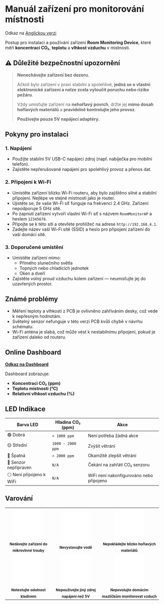 # Manuál zařízení pro monitorování místnosti

Odkaz na [Anglickou verzi](manual.md)

Postup pro instalaci a používání zařízení **Room Monitoring Device**, které měří **koncentraci CO₂**, **teplotu** a **vlhkost vzduchu** v místnosti.

## ⚠️ Důležité bezpečnostní upozornění

> **Nenechávejte zařízení bez dozoru.**
>
> Ačkoli bylo zařízení v praxi stabilní a spolehlivé, **jedná se o vlastní elektronické zařízení a nelze zcela vyloučit poruchu nebo riziko požáru**.
>
> Vždy umisťujte zařízení na **nehořlavý povrch**, držte jej **mimo dosah hořlavých materiálů** a **pravidelně kontrolujte jeho provoz**.
>
> **Používejte pouze 5V napájecí adaptéry.**

## Pokyny pro instalaci

### 1. Napájení

- Použijte stabilní 5V USB-C napájecí zdroj (např. nabíječka pro mobilní telefon).
- Zajistěte nepřerušované napájení pro spolehlivý provoz a přenos dat.

### 2. Připojení k Wi-Fi

- Umístěte zařízení blízko Wi-Fi routeru, aby bylo zajištěno silné a stabilní připojení. Nejlépe ve stejné místnosti jako je router.
- Ujistěte se, že vaše Wi-Fi síť funguje na frekvenci 2.4 GHz. Zařízení nepodporuje 5 GHz sítě.
- Po zapnutí zařízení vytvoří vlastní Wi-Fi síť s názvem `RoomMonitorAP` a heslem `12345678`.
- Připojte se k této síti a otevřete prohlížeč na adrese `http://192.168.4.1`.
- Zadejte název vaší Wi-Fi sítě (SSID) a heslo pro připojení zařízení do vaší domácí sítě.

### 3. Doporučené umístění

- Umístěte zařízení mimo:
  - Přímého slunečního světla
  - Topných nebo chladicích jednotek
  - Oken a dveří
- Zajistěte volný proud vzduchu kolem zařízení — neumisťujte jej do uzavřených prostor.

## Známé problémy

- Měření teploty a vlhkosti z PCB je ovlivněno zahříváním desky, což vede k nepřesným hodnotám.
- Světelný senzor nefunguje v této verzi PCB kvůli chybě v návrhu schématu.
- Wi-Fi anténa je slabá, což může vést k nestabilnímu připojení, pokud je zařízení daleko od routeru.

## Online Dashboard

[**Odkaz na Dashboard**](https://iot.bagros.eu/d/be7hw0wxuy1vkc/co2?orgId=1&from=now-3h&to=now&timezone=browser&kiosk)

Dashboard zobrazuje:

- **Koncentraci CO₂ (ppm)**
- **Teplotu místnosti (°C)**
- **Relativní vlhkost vzduchu (%)**

## LED Indikace

| Barva LED                | Hladina CO₂ (ppm) | Akce                                     |
| ------------------------ | ----------------- | ---------------------------------------- |
| 🟢 Dobrá                 | `< 1000 ppm`      | Není potřeba žádná akce                  |
| 🟡 Střední               | `1000 - 2000 ppm` | Zvýšit větrání                           |
| 🔴 Špatná                | `> 2000 ppm`      | Okamžitě zlepšit větrání                 |
| 🔵 Senzor nepřipraven    | `N/A`             | Čekání na zahřátí CO₂ senzoru            |
| ⚪ Není připojeno k WiFi | `N/A`             | WiFi není nakonfigurováno nebo připojeno |

## Varování

<!-- prettier-ignore-start -->
<!-- markdownlint-disable -->
<table>
    <tr>
        <td align="center">
            <img src="https://raw.githubusercontent.com/LosBagros/room-monitoring-device/refs/heads/main/img/icons/microwave-off.svg" width="100px;" alt="Mikrovlnná trouba ikona" />
            <br />
            <sub><b>Nedávejte zařízení do mikrovlnné trouby</b></sub>
        </td>
        <td align="center">
            <img src="https://raw.githubusercontent.com/LosBagros/room-monitoring-device/refs/heads/main/img/icons/bucket-droplet.svg" width="100px;" alt="Voda ikona" />
            <br />
            <sub><b>Nevystavujte vodě</b></sub>
        </td>
        <td align="center">
            <img src="https://raw.githubusercontent.com/LosBagros/room-monitoring-device/refs/heads/main/img/icons/flame.svg" width="100px;" alt="Hořlavé materiály ikona" />
            <br />
            <sub><b>Nepokládejte blízko hořlavých materiálů</b></sub>
        </td>
    </tr>
    <tr>
        <td align="center">
            <img src="https://raw.githubusercontent.com/LosBagros/room-monitoring-device/refs/heads/main/img/icons/gavel.svg" width="100px;" alt="Kladivo ikona" />
            <br />
            <sub><b>Netestujte odolnost kladivem</b></sub>
        </td>
        <td align="center">
            <img src="https://raw.githubusercontent.com/LosBagros/room-monitoring-device/refs/heads/main/img/icons/bolt.svg" width="100px;" alt="Napájení ikona" />
            <br />
            <sub><b>Nepoužívejte jiný zdroj napájení než 5V</b></sub>
        </td>
        <td align="center">
            <img src="https://raw.githubusercontent.com/LosBagros/room-monitoring-device/refs/heads/main/img/icons/paw-off.svg" width="100px;" alt="Zvířata ikona" />
            <br />
            <sub><b>Nepovolujte domácím mazlíčkům monitorovat vzduch</b></sub>
        </td>
    </tr>
</table>
<!-- markdownlint-restore -->
<!-- prettier-ignore-end -->
